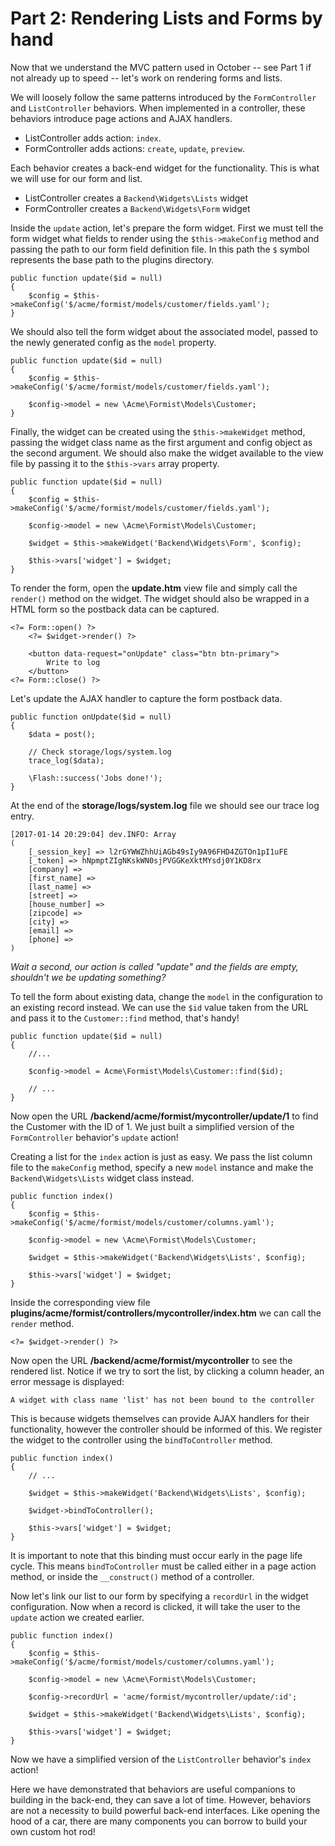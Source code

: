 # Part 2: Rendering Lists and Forms by hand

Now that we understand the MVC pattern used in October -- see Part 1 if not already up to speed -- let's work on rendering forms and lists.

We will loosely follow the same patterns introduced by the `FormController` and `ListController` behaviors. When implemented in a controller, these behaviors introduce page actions and AJAX handlers.

- ListController adds action: `index`.
- FormController adds actions: `create`, `update`, `preview`.

Each behavior creates a back-end widget for the functionality. This is what we will use for our form and list.

- ListController creates a `Backend\Widgets\Lists` widget
- FormController creates a `Backend\Widgets\Form` widget

Inside the `update` action, let's prepare the form widget. First we must tell the form widget what fields to render using the `$this->makeConfig` method and passing the path to our form field definition file. In this path the `$` symbol represents the base path to the plugins directory.

    public function update($id = null)
    {
        $config = $this->makeConfig('$/acme/formist/models/customer/fields.yaml');
    }

We should also tell the form widget about the associated model, passed to the newly generated config as the `model` property.

    public function update($id = null)
    {
        $config = $this->makeConfig('$/acme/formist/models/customer/fields.yaml');

        $config->model = new \Acme\Formist\Models\Customer;
    }

Finally, the widget can be created using the `$this->makeWidget` method, passing the widget class name as the first argument and config object as the second argument. We should also make the widget available to the view file by passing it to the `$this->vars` array property.

    public function update($id = null)
    {
        $config = $this->makeConfig('$/acme/formist/models/customer/fields.yaml');

        $config->model = new \Acme\Formist\Models\Customer;

        $widget = $this->makeWidget('Backend\Widgets\Form', $config);

        $this->vars['widget'] = $widget;
    }

To render the form, open the **update.htm** view file and simply call the `render()` method on the widget. The widget should also be wrapped in a HTML form so the postback data can be captured.

    <?= Form::open() ?>
        <?= $widget->render() ?>

        <button data-request="onUpdate" class="btn btn-primary">
            Write to log
        </button>
    <?= Form::close() ?>

Let's update the AJAX handler to capture the form postback data.

    public function onUpdate($id = null)
    {
        $data = post();

        // Check storage/logs/system.log
        trace_log($data);

        \Flash::success('Jobs done!');
    }

At the end of the **storage/logs/system.log** file we should see our trace log entry.

    [2017-01-14 20:29:04] dev.INFO: Array
    (
        [_session_key] => l2rGYWWZhhUiAGb49sIy9A96FHD4ZGTOn1pI1uFE
        [_token] => hNpmptZIgNKskWN0sjPVGGKeXktMYsdj0Y1KD8rx
        [company] => 
        [first_name] => 
        [last_name] => 
        [street] => 
        [house_number] => 
        [zipcode] => 
        [city] => 
        [email] => 
        [phone] => 
    )

*Wait a second, our action is called "update" and the fields are empty, shouldn't we be updating something?*

To tell the form about existing data, change the `model` in the configuration to an existing record instead. We can use the `$id` value taken from the URL and pass it to the `Customer::find` method, that's handy!

    public function update($id = null)
    {
        //...

        $config->model = Acme\Formist\Models\Customer::find($id);

        // ...
    }

Now open the URL **/backend/acme/formist/mycontroller/update/1** to find the Customer with the ID of 1. We just built a simplified version of the `FormController` behavior's `update` action!

Creating a list for the `index` action is just as easy. We pass the list column file to the `makeConfig` method, specify a new `model` instance and make the `Backend\Widgets\Lists` widget class instead.

    public function index()
    {
        $config = $this->makeConfig('$/acme/formist/models/customer/columns.yaml');

        $config->model = new \Acme\Formist\Models\Customer;

        $widget = $this->makeWidget('Backend\Widgets\Lists', $config);

        $this->vars['widget'] = $widget;
    }

Inside the corresponding view file **plugins/acme/formist/controllers/mycontroller/index.htm** we can call the `render` method.

    <?= $widget->render() ?>

Now open the URL **/backend/acme/formist/mycontroller** to see the rendered list. Notice if we try to sort the list, by clicking a column header, an error message is displayed:

    A widget with class name 'list' has not been bound to the controller

This is because widgets themselves can provide AJAX handlers for their functionality, however the controller should be informed of this. We register the widget to the controller using the `bindToController` method.

    public function index()
    {
        // ...

        $widget = $this->makeWidget('Backend\Widgets\Lists', $config);

        $widget->bindToController();

        $this->vars['widget'] = $widget;
    }

It is important to note that this binding must occur early in the page life cycle. This means `bindToController` must be called either in a page action method, or inside the `__construct()` method of a controller.

Now let's link our list to our form by specifying a `recordUrl` in the widget configuration. Now when a record is clicked, it will take the user to the `update` action we created earlier.

    public function index()
    {
        $config = $this->makeConfig('$/acme/formist/models/customer/columns.yaml');

        $config->model = new \Acme\Formist\Models\Customer;

        $config->recordUrl = 'acme/formist/mycontroller/update/:id';

        $widget = $this->makeWidget('Backend\Widgets\Lists', $config);

        $this->vars['widget'] = $widget;
    }

Now we have a simplified version of the `ListController` behavior's `index` action!

Here we have demonstrated that behaviors are useful companions to building in the back-end, they can save a lot of time. However, behaviors are not a necessity to build powerful back-end interfaces. Like opening the hood of a car, there are many components you can borrow to build your own custom hot rod!
